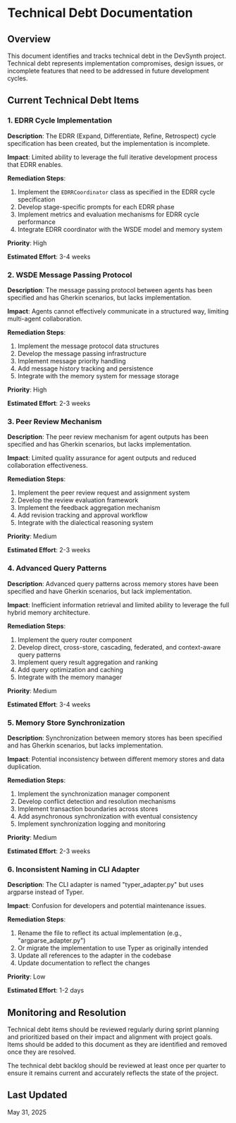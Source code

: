 # Technical Debt Documentation

## Overview

This document identifies and tracks technical debt in the DevSynth project. Technical debt represents implementation compromises, design issues, or incomplete features that need to be addressed in future development cycles.

## Current Technical Debt Items

### 1. EDRR Cycle Implementation

**Description**: The EDRR (Expand, Differentiate, Refine, Retrospect) cycle specification has been created, but the implementation is incomplete.

**Impact**: Limited ability to leverage the full iterative development process that EDRR enables.

**Remediation Steps**:
1. Implement the `EDRRCoordinator` class as specified in the EDRR cycle specification
2. Develop stage-specific prompts for each EDRR phase
3. Implement metrics and evaluation mechanisms for EDRR cycle performance
4. Integrate EDRR coordinator with the WSDE model and memory system

**Priority**: High

**Estimated Effort**: 3-4 weeks

### 2. WSDE Message Passing Protocol

**Description**: The message passing protocol between agents has been specified and has Gherkin scenarios, but lacks implementation.

**Impact**: Agents cannot effectively communicate in a structured way, limiting multi-agent collaboration.

**Remediation Steps**:
1. Implement the message protocol data structures
2. Develop the message passing infrastructure
3. Implement message priority handling
4. Add message history tracking and persistence
5. Integrate with the memory system for message storage

**Priority**: High

**Estimated Effort**: 2-3 weeks

### 3. Peer Review Mechanism

**Description**: The peer review mechanism for agent outputs has been specified and has Gherkin scenarios, but lacks implementation.

**Impact**: Limited quality assurance for agent outputs and reduced collaboration effectiveness.

**Remediation Steps**:
1. Implement the peer review request and assignment system
2. Develop the review evaluation framework
3. Implement the feedback aggregation mechanism
4. Add revision tracking and approval workflow
5. Integrate with the dialectical reasoning system

**Priority**: Medium

**Estimated Effort**: 2-3 weeks

### 4. Advanced Query Patterns

**Description**: Advanced query patterns across memory stores have been specified and have Gherkin scenarios, but lack implementation.

**Impact**: Inefficient information retrieval and limited ability to leverage the full hybrid memory architecture.

**Remediation Steps**:
1. Implement the query router component
2. Develop direct, cross-store, cascading, federated, and context-aware query patterns
3. Implement query result aggregation and ranking
4. Add query optimization and caching
5. Integrate with the memory manager

**Priority**: Medium

**Estimated Effort**: 3-4 weeks

### 5. Memory Store Synchronization

**Description**: Synchronization between memory stores has been specified and has Gherkin scenarios, but lacks implementation.

**Impact**: Potential inconsistency between different memory stores and data duplication.

**Remediation Steps**:
1. Implement the synchronization manager component
2. Develop conflict detection and resolution mechanisms
3. Implement transaction boundaries across stores
4. Add asynchronous synchronization with eventual consistency
5. Implement synchronization logging and monitoring

**Priority**: Medium

**Estimated Effort**: 2-3 weeks

### 6. Inconsistent Naming in CLI Adapter

**Description**: The CLI adapter is named "typer_adapter.py" but uses argparse instead of Typer.

**Impact**: Confusion for developers and potential maintenance issues.

**Remediation Steps**:
1. Rename the file to reflect its actual implementation (e.g., "argparse_adapter.py")
2. Or migrate the implementation to use Typer as originally intended
3. Update all references to the adapter in the codebase
4. Update documentation to reflect the changes

**Priority**: Low

**Estimated Effort**: 1-2 days

## Monitoring and Resolution

Technical debt items should be reviewed regularly during sprint planning and prioritized based on their impact and alignment with project goals. Items should be added to this document as they are identified and removed once they are resolved.

The technical debt backlog should be reviewed at least once per quarter to ensure it remains current and accurately reflects the state of the project.

## Last Updated

May 31, 2025